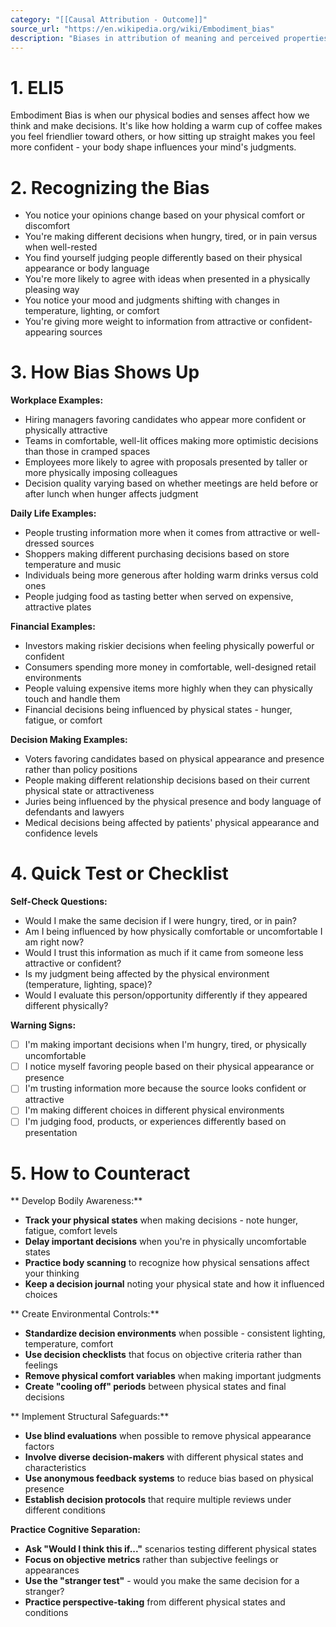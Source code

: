 ```yaml
---
category: "[[Causal Attribution - Outcome]]"
source_url: "https://en.wikipedia.org/wiki/Embodiment_bias"
description: "Biases in attribution of meaning and perceived properties to objects or events based on the physical capacities and properties of the body"
---
```


# 1. ELI5

Embodiment Bias is when our physical bodies and senses affect how we think and make decisions. It's like how holding a warm cup of coffee makes you feel friendlier toward others, or how sitting up straight makes you feel more confident - your body shape influences your mind's judgments.

# 2. Recognizing the Bias

- You notice your opinions change based on your physical comfort or discomfort
- You're making different decisions when hungry, tired, or in pain versus when well-rested
- You find yourself judging people differently based on their physical appearance or body language
- You're more likely to agree with ideas when presented in a physically pleasing way
- You notice your mood and judgments shifting with changes in temperature, lighting, or comfort
- You're giving more weight to information from attractive or confident-appearing sources

# 3. How Bias Shows Up

**Workplace Examples:**
- Hiring managers favoring candidates who appear more confident or physically attractive
- Teams in comfortable, well-lit offices making more optimistic decisions than those in cramped spaces
- Employees more likely to agree with proposals presented by taller or more physically imposing colleagues
- Decision quality varying based on whether meetings are held before or after lunch when hunger affects judgment

**Daily Life Examples:**
- People trusting information more when it comes from attractive or well-dressed sources
- Shoppers making different purchasing decisions based on store temperature and music
- Individuals being more generous after holding warm drinks versus cold ones
- People judging food as tasting better when served on expensive, attractive plates

**Financial Examples:**
- Investors making riskier decisions when feeling physically powerful or confident
- Consumers spending more money in comfortable, well-designed retail environments
- People valuing expensive items more highly when they can physically touch and handle them
- Financial decisions being influenced by physical states - hunger, fatigue, or comfort

**Decision Making Examples:**
- Voters favoring candidates based on physical appearance and presence rather than policy positions
- People making different relationship decisions based on their current physical state or attractiveness
- Juries being influenced by the physical presence and body language of defendants and lawyers
- Medical decisions being affected by patients' physical appearance and confidence levels

# 4. Quick Test or Checklist

**Self-Check Questions:**
- Would I make the same decision if I were hungry, tired, or in pain?
- Am I being influenced by how physically comfortable or uncomfortable I am right now?
- Would I trust this information as much if it came from someone less attractive or confident?
- Is my judgment being affected by the physical environment (temperature, lighting, space)?
- Would I evaluate this person/opportunity differently if they appeared different physically?

**Warning Signs:**
- [ ] I'm making important decisions when I'm hungry, tired, or physically uncomfortable
- [ ] I notice myself favoring people based on their physical appearance or presence
- [ ] I'm trusting information more because the source looks confident or attractive
- [ ] I'm making different choices in different physical environments
- [ ] I'm judging food, products, or experiences differently based on presentation

# 5. How to Counteract

** Develop Bodily Awareness:**
- **Track your physical states** when making decisions - note hunger, fatigue, comfort levels
- **Delay important decisions** when you're in physically uncomfortable states
- **Practice body scanning** to recognize how physical sensations affect your thinking
- **Keep a decision journal** noting your physical state and how it influenced choices

** Create Environmental Controls:**
- **Standardize decision environments** when possible - consistent lighting, temperature, comfort
- **Use decision checklists** that focus on objective criteria rather than feelings
- **Remove physical comfort variables** when making important judgments
- **Create "cooling off" periods** between physical states and final decisions

** Implement Structural Safeguards:**
- **Use blind evaluations** when possible to remove physical appearance factors
- **Involve diverse decision-makers** with different physical states and characteristics
- **Use anonymous feedback systems** to reduce bias based on physical presence
- **Establish decision protocols** that require multiple reviews under different conditions

**Practice Cognitive Separation:**
- **Ask "Would I think this if..."** scenarios testing different physical states
- **Focus on objective metrics** rather than subjective feelings or appearances
- **Use the "stranger test"** - would you make the same decision for a stranger?
- **Practice perspective-taking** from different physical states and conditions

